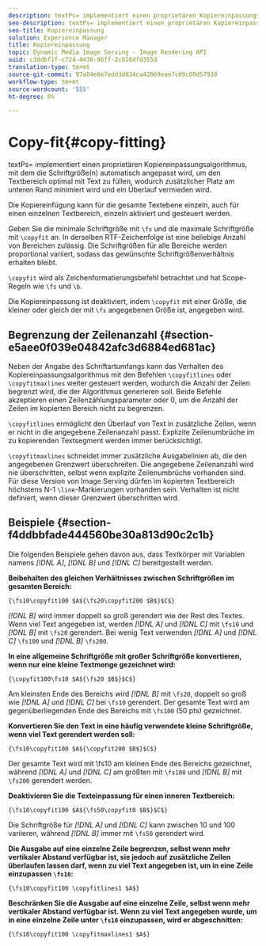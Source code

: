 ```yaml
---
description: textPs= implementiert einen proprietären Kopiereinpassungsalgorithmus, mit dem die Schriftgröße(n) automatisch angepasst wird, um den Textbereich optimal mit Text zu füllen, wodurch zusätzlicher Platz am unteren Rand minimiert wird und ein Überlauf vermieden wird.
seo-description: textPs= implementiert einen proprietären Kopiereinpassungsalgorithmus, mit dem die Schriftgröße(n) automatisch angepasst wird, um den Textbereich optimal mit Text zu füllen, wodurch zusätzlicher Platz am unteren Rand minimiert wird und ein Überlauf vermieden wird.
seo-title: Kopiereinpassung
solution: Experience Manager
title: Kopiereinpassung
topic: Dynamic Media Image Serving - Image Rendering API
uuid: c3ddbf1f-c724-4436-96ff-2c616dfd355d
translation-type: tm+mt
source-git-commit: 97a84e8e7edd3d834ca42069eae7c09c00d57938
workflow-type: tm+mt
source-wordcount: '555'
ht-degree: 0%

---
```



# Copy-fit{#copy-fitting}

textPs= implementiert einen proprietären Kopiereinpassungsalgorithmus, mit dem die Schriftgröße(n) automatisch angepasst wird, um den Textbereich optimal mit Text zu füllen, wodurch zusätzlicher Platz am unteren Rand minimiert wird und ein Überlauf vermieden wird.

Die Kopiereinfügung kann für die gesamte Textebene einzeln, auch für einen einzelnen Textbereich, einzeln aktiviert und gesteuert werden.

Geben Sie die minimale Schriftgröße mit `\fs` und die maximale Schriftgröße mit `\copyfit` an. In derselben RTF-Zeichenfolge ist eine beliebige Anzahl von Bereichen zulässig. Die Schriftgrößen für alle Bereiche werden proportional variiert, sodass das gewünschte Schriftgrößenverhältnis erhalten bleibt.

`\copyfit` wird als Zeichenformatierungsbefehl betrachtet und hat Scope-Regeln wie  `\fs` und  `\b`.

Die Kopiereinpassung ist deaktiviert, indem `\copyfit` mit einer Größe, die kleiner oder gleich der mit `\fs` angegebenen Größe ist, angegeben wird.

## Begrenzung der Zeilenanzahl {#section-e5aee0f039e04842afc3d6884ed681ac}

Neben der Angabe des Schriftartumfangs kann das Verhalten des Kopiereinpassungsalgorithmus mit den Befehlen `\copyfitlines` oder `\copyfitmaxlines` weiter gesteuert werden, wodurch die Anzahl der Zeilen begrenzt wird, die der Algorithmus generieren soll. Beide Befehle akzeptieren einen Zeilenzählungsparameter oder 0, um die Anzahl der Zeilen im kopierten Bereich nicht zu begrenzen.

`\copyfitlines` ermöglicht den Überlauf von Text in zusätzliche Zeilen, wenn er nicht in die angegebene Zeilenanzahl passt. Explizite Zeilenumbrüche im zu kopierenden Textsegment werden immer berücksichtigt.

`\copyfitmaxlines` schneidet immer zusätzliche Ausgabelinien ab, die den angegebenen Grenzwert überschreiten. Die angegebene Zeilenanzahl wird nie überschritten, selbst wenn explizite Zeilenumbrüche vorhanden sind. Für diese Version von Image Serving dürfen im kopierten Textbereich höchstens N-1 `\line`-Markierungen vorhanden sein. Verhalten ist nicht definiert, wenn dieser Grenzwert überschritten wird.

## Beispiele {#section-f4ddbbfade444560be30a813d90c2c1b}

Die folgenden Beispiele gehen davon aus, dass Textkörper mit Variablen namens *[!DNL $A$]*, *[!DNL $B$]* und *[!DNL $C$]* bereitgestellt werden.

**Beibehalten des gleichen Verhältnisses zwischen Schriftgrößen im gesamten Bereich:**

`{\fs10\copyfit100 $A${\fs20\copyfit200 $B$}$C$}`

*[!DNL $B$]* wird immer doppelt so groß gerendert wie der Rest des Textes. Wenn viel Text angegeben ist, werden *[!DNL $A$]* und *[!DNL $C$]* mit `\fs10` und *[!DNL $B$]* mit `\fs20` gerendert. Bei wenig Text verwenden *[!DNL $A$]* und *[!DNL $C$]* `\fs100` und *[!DNL $B$]* `\fs200`.

**In eine allgemeine Schriftgröße mit großer Schriftgröße konvertieren, wenn nur eine kleine Textmenge gezeichnet wird:**

`{\copyfit100\fs10 $A${\fs20 $B$}$C$}`

Am kleinsten Ende des Bereichs wird *[!DNL $B$]* mit `\fs20`, doppelt so groß wie *[!DNL $A$]* und *[!DNL $C$]* bei `\fs10` gerendert. Der gesamte Text wird am gegenüberliegenden Ende des Bereichs mit `\fs100` (50 pts) gezeichnet.

**Konvertieren Sie den Text in eine häufig verwendete kleine Schriftgröße, wenn viel Text gerendert werden soll:**

`{\fs10\copyfit100 $A${\copyfit200 $B$}$C$}`

Der gesamte Text wird mit \fs10 am kleinen Ende des Bereichs gezeichnet, während *[!DNL $A$]* und *[!DNL $C$]* am größten mit `\fs100` und *[!DNL $B$]* mit `\fs200` gerendert werden.

**Deaktivieren Sie die Texteinpassung für einen inneren Textbereich:**

`{\fs10\copyfit100 $A${\fs50\copyfit0 $B$}$C$}`

Die Schriftgröße für *[!DNL $A$]* und *[!DNL $C$]* kann zwischen 10 und 100 variieren, während *[!DNL $B$]* immer mit `\fs50` gerendert wird.

**Die Ausgabe auf eine einzelne Zeile begrenzen, selbst wenn mehr vertikaler Abstand verfügbar ist, sie jedoch auf zusätzliche Zeilen überlaufen lassen darf, wenn zu viel Text angegeben ist, um in eine Zeile einzupassen  `\fs10`:**

`{\fs10\copyfit100 \copyfitlines1 $A$}`

**Beschränken Sie die Ausgabe auf eine einzelne Zeile, selbst wenn mehr vertikaler Abstand verfügbar ist. Wenn zu viel Text angegeben wurde, um in eine einzelne Zeile unter `\fs10` einzupassen, wird er abgeschnitten:**

`{\fs10\copyfit100 \copyfitmaxlines1 $A$}`
